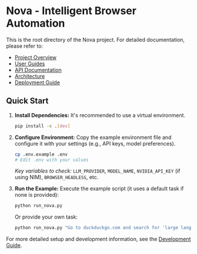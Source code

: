 # Nova - Intelligent Browser Automation

This is the root directory of the Nova project. For detailed documentation, please refer to:

- [Project Overview](docs/README.md)
- [User Guides](docs/user-guides/)
- [API Documentation](docs/api/)
- [Architecture](docs/architecture/)
- [Deployment Guide](docs/deployment/)

## Quick Start

1.  **Install Dependencies:**
    It's recommended to use a virtual environment.
    ```bash
    pip install -e .[dev]
    ```

2.  **Configure Environment:**
    Copy the example environment file and configure it with your settings (e.g., API keys, model preferences).
    ```bash
    cp .env.example .env
    # Edit .env with your values
    ```
    *Key variables to check:* `LLM_PROVIDER`, `MODEL_NAME`, `NVIDIA_API_KEY` (if using NIM), `BROWSER_HEADLESS`, etc.

3.  **Run the Example:**
    Execute the example script (it uses a default task if none is provided):
    ```bash
    python run_nova.py
    ```
    Or provide your own task:
    ```bash
    python run_nova.py "Go to duckduckgo.com and search for 'large language models'"
    ```

For more detailed setup and development information, see the [Development Guide](docs/user-guides/development.md). 